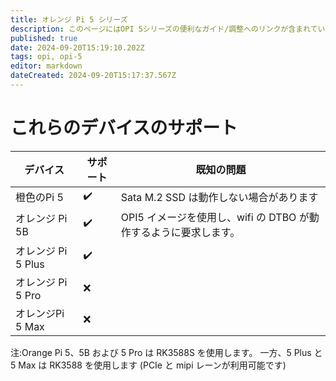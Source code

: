 ```yaml
---
title: オレンジ Pi 5 シリーズ
description: このページにはOPI 5シリーズの便利なガイド/調整へのリンクが含まれています
published: true
date: 2024-09-20T15:19:10.202Z
tags: opi, opi-5
editor: markdown
dateCreated: 2024-09-20T15:17:37.567Z
---
```


# これらのデバイスのサポート

| デバイス           | サポート | 既知の問題                                      |
| -------------- | ---- | ------------------------------------------ |
| 橙色のPi 5        | ✔️   | Sata M.2 SSD は動作しない場合があります |
| オレンジ Pi 5B     | ✔️   | OPI5 イメージを使用し、wifi の DTBO が動作するように要求します。   |
| オレンジ Pi 5 Plus | ✔️   |                                            |
| オレンジ Pi 5 Pro  | ❌    |                                            |
| オレンジPi 5 Max   | ❌    |                                            |

注:Orange Pi 5、5B および 5 Pro は RK3588S を使用します。 一方、5 Plus と 5 Max は RK3588 を使用します (PCIe と mipi レーンが利用可能です)
